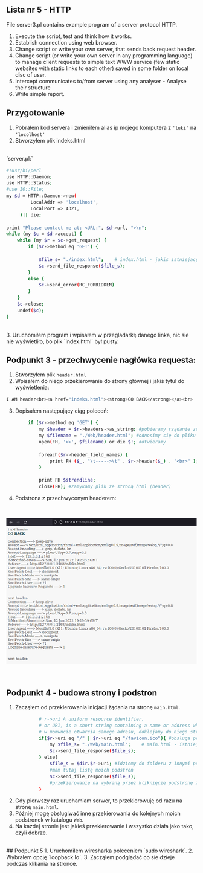 ## Lista nr 5 - HTTP
File server3.pl contains example program of a server protocol HTTP.  

1. Execute the script, test and think how it works.
2. Establish connection using web browser.
3. Change script or write your own server, that sends back request header.
4. Change script (or write your own server in any programming language) to manage client requests to simple text WWW service (few static websites with static links to each other) saved in some folder on local disc of user.
5. Intercept communicates to/from server using any analyser - Analyse their structure
6. Write simple report.

## Przygotowanie
1. Pobrałem kod servera i zmieniłem alias ip mojego komputera z `'luki'` na `'locolhost'`
2. Stworzyłem plik indeks.html
<br />
`server.pl:`

```bash
#!usr/bi/perl
use HTTP::Daemon;
use HTTP::Status;  
#use IO::File;
my $d = HTTP::Daemon->new(
         LocalAddr => 'localhost',
         LocalPort => 4321,
     )|| die;

print "Please contact me at: <URL:", $d->url, ">\n";
while (my $c = $d->accept) {
    while (my $r = $c->get_request) {
        if ($r->method eq 'GET') {
            
            $file_s= "./index.html";    # index.html - jakis istniejacy plik
            $c->send_file_response($file_s);
        }
        else {
            $c->send_error(RC_FORBIDDEN)
        }
    }
    $c->close;
    undef($c);
}
```
<br />
3. Uruchomiłem program i wpisałem w przegladarkę danego linka, nic sie nie wyświetliło, bo plik `index.html` był pusty.
<br />

## Podpunkt 3 - przechwycenie nagłówka requesta:
1. Stworzyłem plik `header.html`
2. Wpisałem do niego przekierowanie do strony głównej i jakiś tytuł do wyświetlenia:
```bash
I AM header<br><a href="indeks.html"><strong>GO BACK</strong></a><br>
```
3. Dopisałem następujący ciąg poleceń:
```bash
        if ($r->method eq 'GET') {
            my $header = $r->headers->as_string; #pobieramy rządanie ze zmiennej r i zapisujemy je pod stringiem
            my $filename = "./Web/header.html"; #odnosimy się do pliku header
            open(FH, '>>', $filename) or die $!; #otwieramy

            foreach($r->header_field_names) {
                print FH ($_. "\t----->\t" . $r->header($_) . "<br>" );
            }

            print FH $strendline;
            close(FH); #zamykamy plik ze stroną html (header)
```
4. Podstrona z przechwyconym headerem:
<br />

![header](Web/fotos/a_header2.png)

<br />

## Podpunkt 4 - budowa strony i podstron
1. Zacząłem od przekierowania inicjacji żądania na stronę `main.html`.
```bash
            # r->uri A uniform resource identifier, 
            # or URI, is a short string containing a name or address which refers to an object in the "web."
            # w momwncie otwarcia samego adresu, doklejamy do niego strone startową
            if($r->uri eq "/" | $r->uri eq "/favicon.ico"){ #obsluga przekierowań i inicjacji | jakiś smiec ktory si epojawia w uri
                my $file_s= "./Web/main.html";    # main.html - istniejacy plik - strona startowa
                $c->send_file_response($file_s);
            } else{
                $file_s = $dir.$r->uri; #idziemy do folderu z innymi podstronami
                #mam tutaj listę moich podstron
                $c->send_file_response($file_s);
                #przekierowanie na wybraną przez kliknięcie podstronę z hiperłącza
            }
```
2. Gdy pierwszy raz uruchamiam serwer, to przekierowuję od razu na stronę `main.html`.
3. Później mogę obsługiwać inne przekierowania do kolejnych moich podstronek w katalogu `Web`.
4. Na każdej stronie jest jakieś przekierowanie i wszystko działa jako tako, czyli dobrze.
<br />
## Podpunkt 5
1. Uruchomilem wiresharka poleceniem `sudo wireshark`.
2. Wybrałem opcję `loopback lo`.
3. Zacząłem podglądać co sie dzieje podczas klikania na stronce.

